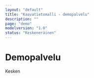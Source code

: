 ```yaml
---
layout: "default"
title: "Kaavatietomalli - demopalvelu"
description: ""
page: "demo"
modelversion: "1.0"
status: "Keskeneräinen"
---
```

# Demopalvelu

Kesken
